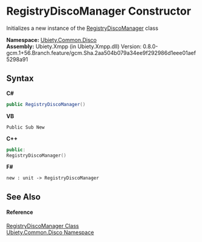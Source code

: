 # RegistryDiscoManager Constructor 
 

Initializes a new instance of the <a href="baec588c-12d5-6e38-a0ff-d8df77f705b9">RegistryDiscoManager</a> class

**Namespace:**&nbsp;<a href="5226e090-1617-b5ea-ea44-31fab66788e4">Ubiety.Common.Disco</a><br />**Assembly:**&nbsp;Ubiety.Xmpp (in Ubiety.Xmpp.dll) Version: 0.8.0-gcm.1+56.Branch.feature/gcm.Sha.2aa504b079a34ee9f292986d1eee01aef5298a91

## Syntax

**C#**<br />
``` C#
public RegistryDiscoManager()
```

**VB**<br />
``` VB
Public Sub New
```

**C++**<br />
``` C++
public:
RegistryDiscoManager()
```

**F#**<br />
``` F#
new : unit -> RegistryDiscoManager
```


## See Also


#### Reference
<a href="baec588c-12d5-6e38-a0ff-d8df77f705b9">RegistryDiscoManager Class</a><br /><a href="5226e090-1617-b5ea-ea44-31fab66788e4">Ubiety.Common.Disco Namespace</a><br />